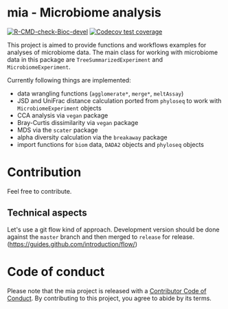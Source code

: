 # mia - Microbiome analysis

<!-- badges: start -->

[![R-CMD-check-Bioc-devel](https://github.com/FelixErnst/mia/workflows/R-CMD-check-Bioc-devel/badge.svg)](https://github.com/FelixErnst/mia/actions)
[![Codecov test
coverage](https://codecov.io/gh/FelixErnst/mia/branch/master/graph/badge.svg)](https://codecov.io/gh/FelixErnst/mia?branch=master)

<!-- badges: end -->

This project is aimed to provide functions and workflows examples for analyses
of microbiome data. The main class for working with microbiome data in this
package are `TreeSummarizedExperiment` and `MicrobiomeExperiment`.

Currently following things are implemented:

- data wrangling functions (`agglomerate*`, `merge*`, `meltAssay`)
- JSD and UniFrac distance calculation ported from `phyloseq` to work with `MicrobiomeExperiment` objects
- CCA analysis via `vegan` package
- Bray-Curtis dissimilarity via `vegan` package
- MDS via the `scater` package
- alpha diversity calculation via the `breakaway` package
- import functions for `biom` data, `DADA2` objects and `phyloseq` objects

# Contribution

Feel free to contribute.

## Technical aspects

Let's use a git flow kind of approach. Development version should be done 
against the `master` branch and then merged to `release` for release. 
(https://guides.github.com/introduction/flow/)

# Code of conduct

Please note that the mia project is released with a [Contributor Code of Conduct](https://contributor-covenant.org/version/2/0/CODE_OF_CONDUCT.html).
By contributing to this project, you agree to abide by its terms.
